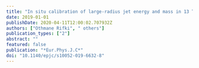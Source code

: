 ```yaml
---
title: "In situ calibration of large-radius jet energy and mass in 13 TeV proton–proton collisions with the ATLAS detector"
date: 2019-01-01
publishDate: 2020-04-11T12:00:02.707932Z
authors: ["Othmane Rifki", " others"]
publication_types: ["2"]
abstract: ""
featured: false
publication: "*Eur.Phys.J.C*"
doi: "10.1140/epjc/s10052-019-6632-8"
---
```


